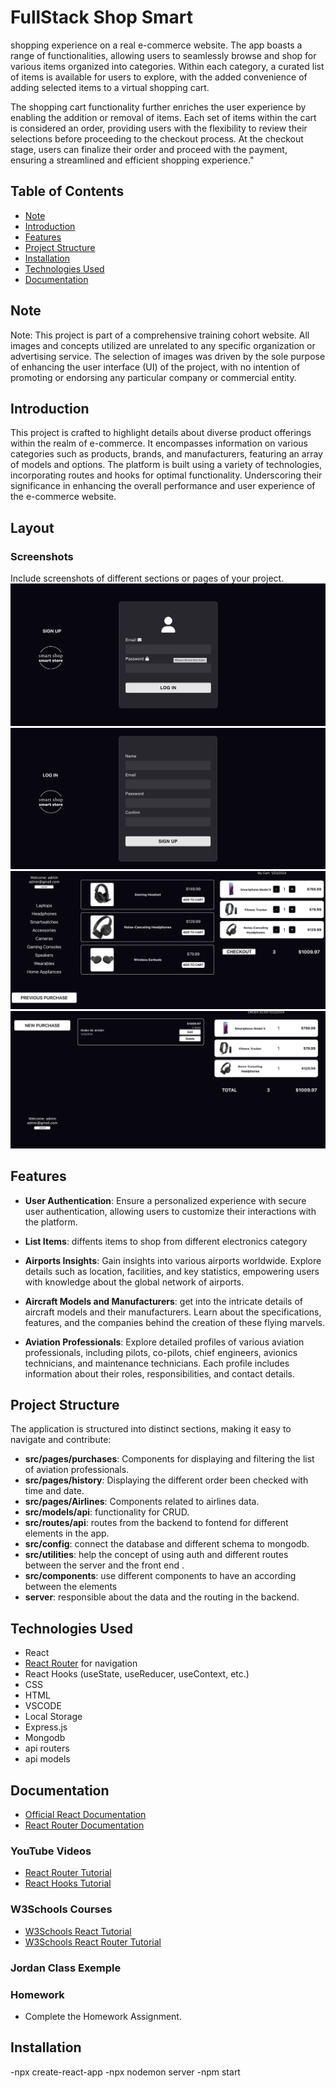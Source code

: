 # FullStack Shop Smart

shopping experience on a real e-commerce website. The app boasts a range of functionalities, allowing users to seamlessly browse and shop for various items organized into categories. Within each category, a curated list of items is available for users to explore, with the added convenience of adding selected items to a virtual shopping cart.

The shopping cart functionality further enriches the user experience by enabling the addition or removal of items. Each set of items within the cart is considered an order, providing users with the flexibility to review their selections before proceeding to the checkout process. At the checkout stage, users can finalize their order and proceed with the payment, ensuring a streamlined and efficient shopping experience."



## Table of Contents


- [Note](#Note)
- [Introduction](#introduction)
- [Features](#features)
- [Project Structure](#project-structure)
- [Installation](#installation)
- [Technologies Used](#technologies-used)
- [Documentation](#documentation)


## Note
Note: This project is part of a comprehensive training cohort website. All images and concepts utilized are unrelated to any specific organization or advertising service. The selection of images was driven by the sole purpose of enhancing the user interface (UI) of the project, with no intention of promoting or endorsing any particular company 
or commercial entity.



## Introduction

This project is crafted to highlight details about diverse product offerings within the realm of e-commerce. It encompasses information on various categories such as products, brands, and manufacturers, featuring an array of models and options. The platform is built using a variety of technologies, incorporating routes and hooks for optimal functionality. Underscoring their significance in enhancing the overall performance and user experience of the e-commerce website.



## Layout
### Screenshots
Include screenshots of different sections or pages of your project.
![HomePage ](./public/Images/image1.png)
![HomePage 1](./public/Images/image2.png)
![HomePage 2](./public/Images/image4.png)
![HomePage 3](./public/Images/image3.png)



## Features


- **User Authentication**: Ensure a personalized experience with secure user authentication, allowing users to customize their interactions with the platform.

- **List Items**: diffents items to shop from different electronics category 

- **Airports Insights**: Gain insights into various airports worldwide. Explore details such as location, facilities, and key statistics, empowering users with knowledge about the global network of airports.

- **Aircraft Models and Manufacturers**: get into the intricate details of aircraft models and their manufacturers. Learn about the specifications, features, and the companies behind the creation of these flying marvels.




- **Aviation Professionals**: Explore detailed profiles of various aviation professionals, including pilots, co-pilots, chief engineers, avionics technicians, and maintenance technicians. Each profile includes information about their roles, responsibilities, and contact details.

## Project Structure

The application is structured into distinct sections, making it easy to navigate and contribute:

- **src/pages/purchases**: Components for displaying and filtering the list of aviation professionals.
- **src/pages/history**: Displaying the different order been checked with time and date.
- **src/pages/Airlines**: Components related to airlines data.
- **src/models/api**: functionality for CRUD.
- **src/routes/api**: routes from the backend to fontend for different elements in the app.
- **src/config**: connect the database and different schema to mongodb.
- **src/utilities**: help the concept of using auth and different routes between the server and the front end .
- **src/components**: use different components to have an according between the elements 
- **server**: responsible about the data and the routing in the backend.


## Technologies Used
- React
- [React Router](https://reactrouter.com/) for navigation
- React Hooks (useState, useReducer, useContext, etc.)
- CSS
- HTML
- VSCODE
- Local Storage
- Express.js
- Mongodb
- api routers
- api models 

## Documentation
- [Official React Documentation](https://reactjs.org/docs/getting-started.html)
- [React Router Documentation](https://reactrouter.com/web/guides/quick-start)

### YouTube Videos
- [React Router Tutorial](https://www.youtube.com/watch?v=Ul3y1LXxzdU)
- [React Hooks Tutorial](https://www.youtube.com/watch?v=LlvBzyy-558)

### W3Schools Courses
- [W3Schools React Tutorial](https://www.w3schools.com/)
- [W3Schools React Router Tutorial](https://www.w3schools.com/react/default.asp)

### Jordan Class Exemple

### Homework
- Complete the Homework Assignment.

## Installation
-npx create-react-app
-npx nodemon server
-npm start 
